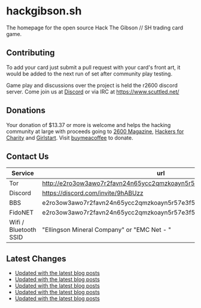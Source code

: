 # hackgibson.sh
The homepage for the open source Hack The Gibson // SH trading card game.


## Contributing

To add your card just submit a pull request with your card's front art, it would be added to the next run of set after community play testing.

Game play and discussions over the project is held the r2600 discord server. Come join us at [Discord](https://discord.com/invite/9hABUzz) or via IRC at https://www.scuttled.net/


## Donations

Your donation of $13.37 or more is welcome and helps the hacking community at large with proceeds going to [2600 Magazine](https://2600.com/), [Hackers for Charity](https://hackersforcharity.org) and [Girlstart](https://girlstart.org).  Visit [buymeacoffee](https://www.buymeacoffee.com/hackgibson.sh) to donate.


## Contact Us

Service | url
-|-
Tor | http://e2ro3ow3awo7r2favn24n65ycc2qmzkoayn5r57e3f56nvjwdcgg32ad.onion
Discord | https://discord.com/invite/9hABUzz
BBS | e2ro3ow3awo7r2favn24n65ycc2qmzkoayn5r57e3f56nvjwdcgg32ad.onion:23
FidoNET | e2ro3ow3awo7r2favn24n65ycc2qmzkoayn5r57e3f56nvjwdcgg32ad.onion:24554
Wifi / Bluetooth SSID | "Ellingson Mineral Company" or "EMC Net - <fidonet address>"

## Latest Changes
<!-- BLOG-POST-LIST:START -->
- [Updated with the latest blog posts](https://github.com/DFW2600/hackgibson.sh/commit/d36579a75e53a7a5b73a212358b9e8191d4f9201)
- [Updated with the latest blog posts](https://github.com/DFW2600/hackgibson.sh/commit/9b4d0eb0e7cd2c879537b4e90f95751c9ea139a1)
- [Updated with the latest blog posts](https://github.com/DFW2600/hackgibson.sh/commit/735f33d15ddf76d6ff56d62d7b69ec505efb8ed0)
- [Updated with the latest blog posts](https://github.com/DFW2600/hackgibson.sh/commit/c79955df4bdde98bdfb55a9f8ee79b52d3463d8c)
- [Updated with the latest blog posts](https://github.com/DFW2600/hackgibson.sh/commit/eeaec95ddb7689f33b098e74d74be619c40cce5d)
<!-- BLOG-POST-LIST:END -->

